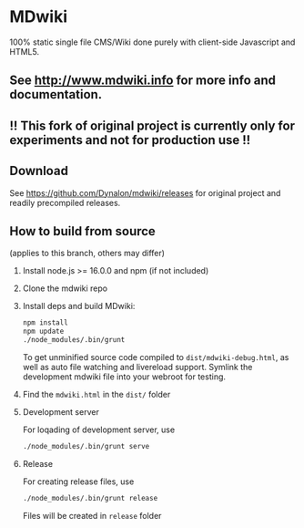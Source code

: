 # MDwiki

100% static single file CMS/Wiki done purely with client-side Javascript and HTML5.

## See <http://www.mdwiki.info> for more info and documentation.

## !! This fork of original project is currently only for experiments and not for production use !!

## Download

See <https://github.com/Dynalon/mdwiki/releases> for original project and readily precompiled releases.

## How to build from source

(applies to this branch, others may differ)

1. Install node.js >= 16.0.0 and npm (if not included)
2. Clone the mdwiki repo
3. Install deps and build MDwiki:

    ```bash
    npm install
    npm update
    ./node_modules/.bin/grunt
    ```

    To get unminified source code compiled to `dist/mdwiki-debug.html`, as well as auto file watching and livereload support. Symlink the development mdwiki file into your webroot for testing.

4. Find the `mdwiki.html` in the `dist/` folder

5. Development server

    For loqading of development server, use

    ```bash
    ./node_modules/.bin/grunt serve
    ```

6. Release

    For creating release files, use

    ```bash
    ./node_modules/.bin/grunt release
    ```

    Files will be created in `release` folder
